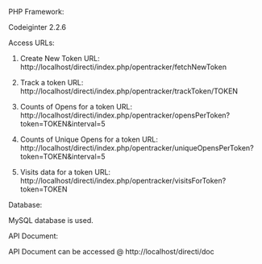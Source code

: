 PHP Framework:

Codeiginter 2.2.6



Access URLs:

1) Create New Token
URL: http://localhost/directi/index.php/opentracker/fetchNewToken

2) Track a token
URL: http://localhost/directi/index.php/opentracker/trackToken/TOKEN

3) Counts of Opens for a token
URL: http://localhost/directi/index.php/opentracker/opensPerToken?token=TOKEN&interval=5

4) Counts of Unique Opens for a token
URL: http://localhost/directi/index.php/opentracker/uniqueOpensPerToken?token=TOKEN&interval=5

4) Visits data for a token
URL: http://localhost/directi/index.php/opentracker/visitsForToken?token=TOKEN



Database:

MySQL database is used.



API Document:

API Document can be accessed @ http://localhost/directi/doc